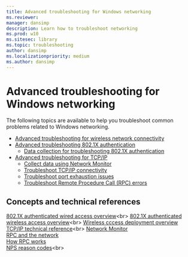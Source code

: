 ```yaml
---
title: Advanced troubleshooting for Windows networking
ms.reviewer:
manager: dansimp
description: Learn how to troubleshoot networking
ms.prod: w10
ms.sitesec: library
ms.topic: troubleshooting
author: dansimp
ms.localizationpriority: medium
ms.author: dansimp
---
```


# Advanced troubleshooting for Windows networking

The following topics are available to help you troubleshoot common problems related to Windows networking.

- [Advanced troubleshooting for wireless network connectivity](advanced-troubleshooting-wireless-network-connectivity.md)
- [Advanced troubleshooting 802.1X authentication](advanced-troubleshooting-802-authentication.md)
    - [Data collection for troubleshooting 802.1X authentication](data-collection-for-802-authentication.md)
- [Advanced troubleshooting for TCP/IP](troubleshoot-tcpip.md)
    - [Collect data using Network Monitor](troubleshoot-tcpip-netmon.md)
    - [Troubleshoot TCP/IP connectivity](troubleshoot-tcpip-connectivity.md)
    - [Troubleshoot port exhaustion issues](troubleshoot-tcpip-port-exhaust.md)
    - [Troubleshoot Remote Procedure Call (RPC) errors](troubleshoot-tcpip-rpc-errors.md)

## Concepts and technical references

[802.1X authenticated wired access overview](https://docs.microsoft.com/previous-versions/windows/it-pro/windows-server-2012-R2-and-2012/hh831831(v=ws.11))<br>
[802.1X authenticated wireless access overview](https://docs.microsoft.com/previous-versions/windows/it-pro/windows-server-2012-R2-and-2012/hh994700(v%3dws.11))<br>
[Wireless cccess deployment overview](https://docs.microsoft.com/windows-server/networking/core-network-guide/cncg/wireless/b-wireless-access-deploy-overview)<br>
[TCP/IP technical reference](https://docs.microsoft.com/previous-versions/windows/it-pro/windows-server-2008-R2-and-2008/dd379473(v=ws.10))<br>
[Network Monitor](https://docs.microsoft.com/windows/desktop/netmon2/network-monitor)<br>
[RPC and the network](https://docs.microsoft.com/windows/desktop/rpc/rpc-and-the-network)<br>
[How RPC works](https://docs.microsoft.com/windows/desktop/rpc/how-rpc-works)<br>
[NPS reason codes](https://docs.microsoft.com/previous-versions/windows/it-pro/windows-server-2008-R2-and-2008/dd197570(v=ws.10))<br>
